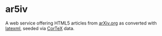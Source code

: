 # ar5iv

A web service offering HTML5 articles from [arXiv.org](https://arxiv.org/) as converted with [latexml](https://github.com/brucemiller/LaTeXML), seeded via [CorTeX](https://github.com/dginev/CorTeX) data.
